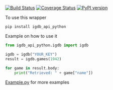 [![Build Status](https://travis-ci.org/igdb/igdb_api_python.svg?branch=master)](https://travis-ci.org/igdb/igdb_api_python)
[![Coverage Status](https://coveralls.io/repos/github/igdb/igdb_api_python/badge.svg?branch=master)](https://coveralls.io/github/igdb/igdb_api_python?branch=master)
[![PyPI version](https://badge.fury.io/py/igdb-api-python.svg)](https://badge.fury.io/py/igdb-api-python)

To use this wrapper

`pip install igdb_api_python`

Example on how to use it

```python
from igdb_api_python.igdb import igdb

igdb = igdb("YOUR_KEY")
result = igdb.games(1942)

for game in result.body:
    print("Retrieved: " + game["name"])
```

[Example.py](https://github.com/igdb/igdb_api_python/blob/master/example.py) for more examples
